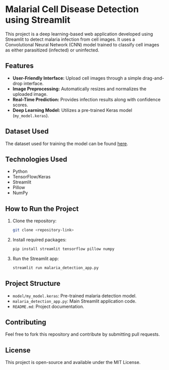 # Malarial Cell Disease Detection using Streamlit

This project is a deep learning-based web application developed using Streamlit to detect malaria infection from cell images. It uses a Convolutional Neural Network (CNN) model trained to classify cell images as either parasitized (infected) or uninfected.

## Features
- **User-Friendly Interface:** Upload cell images through a simple drag-and-drop interface.
- **Image Preprocessing:** Automatically resizes and normalizes the uploaded image.
- **Real-Time Prediction:** Provides infection results along with confidence scores.
- **Deep Learning Model:** Utilizes a pre-trained Keras model (`my_model.keras`).

## Dataset Used
The dataset used for training the model can be found [here](https://www.kaggle.com/datasets/ashishjangra27/malarial-cell-image).


## Technologies Used
- Python
- TensorFlow/Keras
- Streamlit
- Pillow
- NumPy

## How to Run the Project
1. Clone the repository:
   ```bash
   git clone <repository-link>
   ```
2. Install required packages:
   ```bash
   pip install streamlit tensorflow pillow numpy
   ```
3. Run the Streamlit app:
   ```bash
   streamlit run malaria_detection_app.py
   ```

## Project Structure
- `model/my_model.keras`: Pre-trained malaria detection model.
- `malaria_detection_app.py`: Main Streamlit application code.
- `README.md`: Project documentation.

## Contributing
Feel free to fork this repository and contribute by submitting pull requests.

## License
This project is open-source and available under the MIT License.

